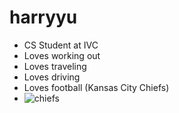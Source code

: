 # harryyu

- CS Student at IVC
- Loves working out
- Loves traveling
- Loves driving
- Loves football (Kansas City Chiefs)
- ![chiefs](https://github.com/harryyu18/harryyu/assets/159220667/8097d402-cd45-4f66-b4cc-f147060c251d)

